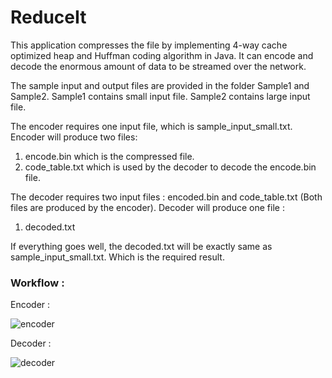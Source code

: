 # ReduceIt

  This application compresses the file by implementing 4-way cache optimized heap and Huffman coding algorithm in Java. It can encode and decode the enormous amount of data to be streamed over the network.
  
The sample input and output files are provided in the folder Sample1 and Sample2. Sample1 contains small input file. Sample2 contains large input file.

  The encoder requires one input file, which is sample_input_small.txt. Encoder will produce two files: 
  1. encode.bin which is the compressed file. 
  2. code_table.txt which is used by the decoder to decode the encode.bin file.
  
  The decoder requires two input files : encoded.bin and code_table.txt (Both files are produced by the encoder). Decoder will produce one file :
  1. decoded.txt
  
  If everything goes well, the decoded.txt will be exactly same as sample_input_small.txt. Which is the required result.
  
  ### Workflow :
  
  Encoder :
  
  ![encoder](https://cloud.githubusercontent.com/assets/22841389/25728543/ce7a7a66-30fd-11e7-86c1-53943a989817.PNG)
  
  Decoder :
  
  ![decoder](https://cloud.githubusercontent.com/assets/22841389/25728560/e490c436-30fd-11e7-928d-eef3cd74c6ce.PNG)

  
